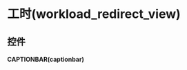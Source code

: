 # 工时(workload_redirect_view)  <!-- {docsify-ignore-all} -->




## 控件
#### CAPTIONBAR(captionbar)



<script>
 const { createApp } = Vue
  createApp({
    data() {
      return {

      }
    }
  }).use(ElementPlus).mount('#app')
</script>